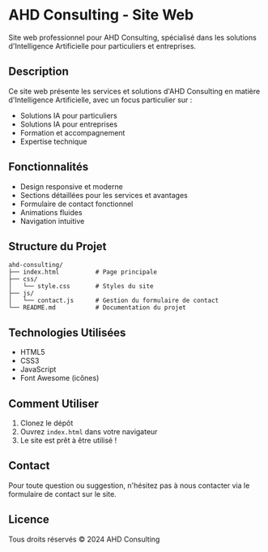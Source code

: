 # AHD Consulting - Site Web

Site web professionnel pour AHD Consulting, spécialisé dans les solutions d'Intelligence Artificielle pour particuliers et entreprises.

## Description

Ce site web présente les services et solutions d'AHD Consulting en matière d'Intelligence Artificielle, avec un focus particulier sur :
- Solutions IA pour particuliers
- Solutions IA pour entreprises
- Formation et accompagnement
- Expertise technique

## Fonctionnalités

- Design responsive et moderne
- Sections détaillées pour les services et avantages
- Formulaire de contact fonctionnel
- Animations fluides
- Navigation intuitive

## Structure du Projet

```
ahd-consulting/
├── index.html          # Page principale
├── css/
│   └── style.css       # Styles du site
├── js/
│   └── contact.js      # Gestion du formulaire de contact
└── README.md           # Documentation du projet
```

## Technologies Utilisées

- HTML5
- CSS3
- JavaScript
- Font Awesome (icônes)

## Comment Utiliser

1. Clonez le dépôt
2. Ouvrez `index.html` dans votre navigateur
3. Le site est prêt à être utilisé !

## Contact

Pour toute question ou suggestion, n'hésitez pas à nous contacter via le formulaire de contact sur le site.

## Licence

Tous droits réservés © 2024 AHD Consulting 